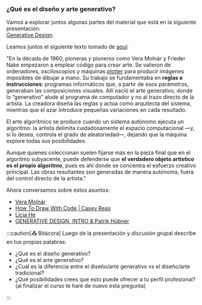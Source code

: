### ¿Qué es el diseño y arte generativo?

Vamos a explorar juntos algunas partes del material que está en la siguiente presentación:  
[Generative Design](https://docs.google.com/presentation/d/1BdYN4_EtIgZfO-wqnvjU4W6dlW7Zhxbdi9soy29wWXQ/edit?usp=sharing).

Leamos juntos el siguiente texto tomado de [aquí](https://monokai.com/articles/algorithmic-art-as-a-subset-of-generative-art):

"En la década de 1960, pioneras y pioneros como Vera Molnár y Frieder Nake empezaron a emplear código para crear arte. Se valieron de ordenadores, 
osciloscopios y máquinas [plotter](https://youtu.be/jmzVt61-mEE?si=FCdb_Ax_wYnPM4AD) para producir imágenes imposibles de dibujar a mano. 
Su trabajo se fundamentaba en **reglas e instrucciones**: programas informáticos que, a partir de esos parámetros, generaban las composiciones 
visuales. Allí nació el arte generativo, donde lo “generativo” alude al programa de computador y no al trazo directo de la artista. La 
creadora diseña las reglas y actúa como arquitecta del sistema, mientras que el azar introduce pequeñas variaciones en cada resultado.

El arte algorítmico se produce cuando un sistema autónomo ejecuta un algoritmo: la artista delimita cuidadosamente el espacio computacional —y, 
si lo desea, controla el grado de aleatoriedad—, dejando que la máquina explore todas sus posibilidades.

Aunque quienes coleccionan suelen fijarse más en la pieza final que en el algoritmo subyacente, puede defend­er­se que 
**el verdadero objeto artístico es el propio algoritmo**, pues es ahí donde se concentra el esfuerzo creativo principal. Las obras resultantes 
son generadas de manera autónoma, fuera del control directo de la artista."

Ahora conversamos sobre estos asuntos:

* [Vera Molnár](https://youtu.be/8tNESHtfkr0?si=yjciVLNE2hJblipQ)
* [How To Draw With Code | Casey Reas](https://youtu.be/_8DMEHxOLQE?si=ukjVoYQZyniMEF3d)
* [Licia He](https://youtu.be/jmzVt61-mEE?si=xqMoaVi1U-E1LWpi)
* [GENERATIVE DESIGN, INTRO & Patrik Hübner](https://youtu.be/-ntgKfXFbSk?si=bhdqeZTz2U4BAh-4)

:::caution[📤 Bitácora] 
Luego de la presentación y discusión grupal describe en tus propias palabras:

* ¿Qué es el diseño generativo?
* ¿Qué es el arte generativo?
* ¿Cuál es la diferencia entre el diseño/arte generativo vs el diseño/arte tradicional?
* ¿Qué posibilidades crees que esto puede ofrecer a tu perfil profesional? (al finalizar el curso te haré de nuevo 
esta pregunta)

:::
